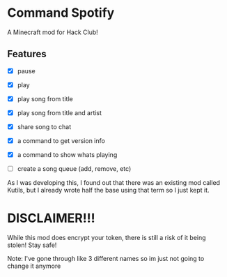 # Command Spotify 

A Minecraft mod for Hack Club!

## Features
- [x] pause 
- [x] play 
- [x] play song from title 
- [x] play song from title and artist
- [x] share song to chat
- [x] a command to get version info
- [x] a command to show whats playing
- [ ] create a song queue (add, remove, etc)


As I was developing this, I found out that there was an existing mod called Kutils, but I already wrote half the base using that term so I just kept it.

# DISCLAIMER!!!

While this mod does encrypt your token, there is still a risk of it being stolen! Stay safe!

Note: I've gone through like 3 different names so im just not going to change it anymore
